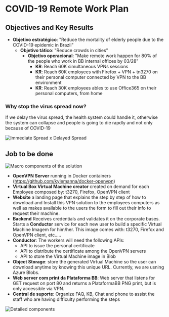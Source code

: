 # COVID-19 Remote Work Plan

## Objectives and Key Results

- **Objetivo estratégico**: "Reduce the mortality of elderly people due to the COVID-19 epidemic in Brazil"
  - **Objetivo tático**: "Reduce crowds in cities"
    - **Objetivo operacional**: "Make remote work happen for 80% of the people who work in BB internal offices by 03/28”
      - **KR**: Reach 60K simultaneous VPNs sessions
      - **KR**: Reach 60K employees with Firefox + VPN + tn3270 on their personal computer connected by VPN to the BB environment
      - **KR**: Reach 30K employees ables to use Office365 on their personal computers, from home

### Why stop the virus spread now?

If we delay the virus spread, the health system could handle it, otherwise the system can collapse and people is going to die rapdly and not only because of COVID-19

![Immediate Spread x Delayed Spread](https://res.cloudinary.com/lexana/image/upload/v1584360379/covid-danger.jpg)

## Job to be done

![Macro components of the solution](https://res.cloudinary.com/lexana/image/upload/v1584360379/components-black-box.jpg)

- **OpenVPN Server** running in Docker containers (https://github.com/kylemanna/docker-openvpn)
- **Virtual Box Virtual Machine creator** created on demand for each Employee composed by: t3270, Firefox, OpenVPN client
- **Website** a landing page that explains the step by step of how to download and Install this VPN solution to the employees computers as well as makes available to the users the form to fill out their info to request their machine.
- **Backend** Receives credentials and validates it on the corporate bases. Starts a **Conductor** service for each new user to build a specific Virtual Machine Imagem for him/her. This image comes with: t3270, Firefox and OpenVPN client, etc.....
- **Conductor**: The workers will need the following APIs:
  - API to issue the personal certificate
  - API to distribute the certificate among the OpenVPN servers
  - API to store the Virtual Machine image in Blob
- **Object Storage**: store the generated Virtual Machine so the user can download anytime by knowing this unique URL. Currently, we are usning Azure Blobs.
- **Web server com print da Plataforma BB**: Web server that listens for GET request on port 80 and returns a PlataformaBB PNG print, but is only accessible via VPN.
- **Central de suporte**: Organize FAQ, KB, Chat and phone to assist the staff who are having difficulty performing the steps

![Detailed components](https://res.cloudinary.com/lexana/image/upload/v1584360379/components-gray-box.jpg)

